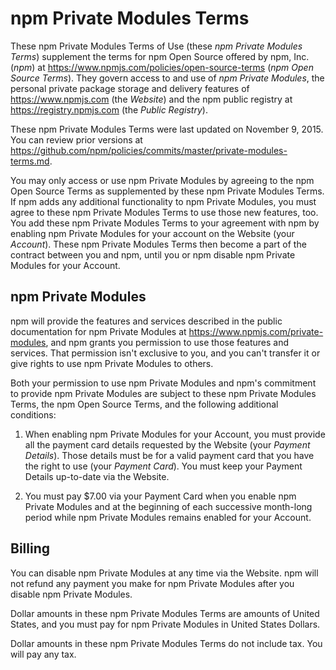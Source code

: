 # npm Private Modules Terms

These npm Private Modules Terms of Use (these _npm Private Modules
Terms_) supplement the terms for npm Open Source offered by npm, Inc.
(_npm_) at <https://www.npmjs.com/policies/open-source-terms> (_npm
Open Source Terms_). They govern access to and use of _npm Private
Modules_, the personal private package storage and delivery features of
<https://www.npmjs.com> (the _Website_) and the npm public registry at
<https://registry.npmjs.com> (the _Public Registry_).

These npm Private Modules Terms were last updated on
November 9, 2015. You can review prior versions at
<https://github.com/npm/policies/commits/master/private-modules-terms.md>.

You may only access or use npm Private Modules by agreeing to the npm
Open Source Terms as supplemented by these npm Private Modules Terms.
If npm adds any additional functionality to npm Private Modules, you
must agree to these npm Private Modules Terms to use those new features,
too. You add these npm Private Modules Terms to your agreement with
npm by enabling npm Private Modules for your account on the Website
(your _Account_). These npm Private Modules Terms then become a part of
the contract between you and npm, until you or npm disable npm Private
Modules for your Account.

## npm Private Modules

npm will provide the features and services described
in the public documentation for npm Private Modules at
<https://www.npmjs.com/private-modules>, and npm grants you permission
to use those features and services. That permission isn't exclusive to
you, and you can't transfer it or give rights to use npm Private Modules
to others.

Both your permission to use npm Private Modules and npm's commitment
to provide npm Private Modules are subject to these npm Private
Modules Terms, the npm Open Source Terms, and the following additional
conditions:

1.  When enabling npm Private Modules for your Account, you must provide
    all the payment card details requested by the Website (your _Payment
    Details_). Those details must be for a valid payment card that you
    have the right to use (your _Payment Card_). You must keep your
    Payment Details up-to-date via the Website.

2.  You must pay $7.00 via your Payment Card when you enable npm Private
    Modules and at the beginning of each successive month-long period
    while npm Private Modules remains enabled for your Account.

## Billing

You can disable npm Private Modules at any time via the Website. npm
will not refund any payment you make for npm Private Modules after you
disable npm Private Modules.

Dollar amounts in these npm Private Modules Terms are amounts of United
States, and you must pay for npm Private Modules in United States
Dollars.

Dollar amounts in these npm Private Modules Terms do not include tax.
You will pay any tax.
